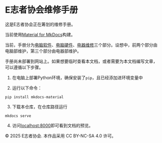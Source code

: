 # E志者协会维修手册

这是E志者协会正在筹划的维修手册。

当前使用[Material for MkDocs](https://squidfunk.github.io/mkdocs-material/)构建。

当前，手册分为[电脑软件](docs/software/)、[电脑硬件](docs/hardware/)、[电器维修](docs/appliance/)三个部分。设想中，前两个部分由电脑部维护，第三个部分由电器部维护。

手册尚未部署到网站上。如果想要临时查看本文档，或者需要为本文档编写文章，可以遵循以下步骤。

1. 在电脑上部署Python环境，确保安装了`pip`，且已经添加进环境变量中

2. 运行以下命令：
```shell
pip install mkdocs-material
```
3. 下载本仓库，在仓库路径运行
```shell
mkdocs serve
```
4. 访问[localhost:8000](localhost:8000)即可看到文档的预览。

© 2025 E志者协会. 本作品采用 CC BY-NC-SA 4.0 许可。